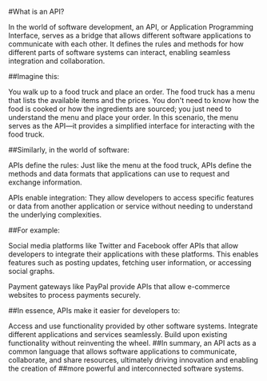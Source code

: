 
#What is an API?

In the world of software development, an API, or Application Programming Interface, serves as a bridge that allows different software applications to communicate with each other. It defines the rules and methods for how different parts of software systems can interact, enabling seamless integration and collaboration.

##Imagine this:

You walk up to a food truck and place an order. The food truck has a menu that lists the available items and the prices. You don't need to know how the food is cooked or how the ingredients are sourced; you just need to understand the menu and place your order. In this scenario, the menu serves as the API—it provides a simplified interface for interacting with the food truck.

##Similarly, in the world of software:

APIs define the rules: Just like the menu at the food truck, APIs define the methods and data formats that applications can use to request and exchange information.

APIs enable integration: They allow developers to access specific features or data from another application or service without needing to understand the underlying complexities.

##For example:

Social media platforms like Twitter and Facebook offer APIs that allow developers to integrate their applications with these platforms. This enables features such as posting updates, fetching user information, or accessing social graphs.

Payment gateways like PayPal provide APIs that allow e-commerce websites to process payments securely.

##In essence, APIs make it easier for developers to:

Access and use functionality provided by other software systems.
Integrate different applications and services seamlessly.
Build upon existing functionality without reinventing the wheel.
##In summary, an API acts as a common language that allows software applications to communicate, collaborate, and share resources, ultimately driving innovation and enabling the creation of ##more powerful and interconnected software systems.